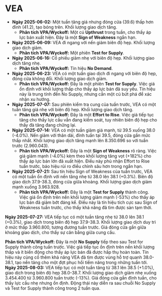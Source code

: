 # VEA

- **Ngày 2025-06-02:** Một tuần tăng giá nhưng đóng cửa (39.6) thấp hơn đỉnh (41.2), tạo bóng trên. Khối lượng giao dịch tăng.
    - **Phân tích VPA/Wyckoff:** Một cú **Upthrust** trong tuần, cho thấy áp lực bán xuất hiện. Đây là một **Sign of Weakness** ngắn hạn.
- **Ngày 2025-06-09:** VEA đi ngang với nến giảm biên độ hẹp. Khối lượng giao dịch giảm.
    - **Phân tích VPA/Wyckoff:** Một phiên **Test for Supply**.
- **Ngày 2025-06-16:** Cổ phiếu giảm nhẹ với biên độ hẹp. Khối lượng giao dịch tăng nhẹ.
    - **Phân tích VPA/Wyckoff:** Tín hiệu **No Demand**.
- **Ngày 2025-06-23:** VEA có một tuần giao dịch đi ngang với biên độ hẹp, đóng cửa không đổi. Khối lượng giao dịch giảm.
    - **Phân tích VPA/Wyckoff:** Đây là một phiên **Test for Supply**. Việc giá ổn định với khối lượng thấp cho thấy áp lực bán đã suy yếu. Tín hiệu này là trung tính đến No Supply, nhưng cần một cú bứt phá để xác nhận xu hướng.
- **Ngày 2025-07-07:** Sau phiên kiểm tra cung của tuần trước, VEA có một tuần tăng giá nhẹ với biên độ hẹp. Khối lượng giao dịch tăng.
    - **Phân tích VPA/Wyckoff:** Đây là một **Effort to Rise**. Việc giá tiếp tục tăng cho thấy lực cầu vẫn đang kiểm soát, tuy nhiên biên độ hẹp cho thấy đà tăng đang chững lại.
- **Ngày 2025-07-14:** VEA có một tuần giảm giá mạnh, từ 39.5 xuống 38.0 (-4.0%). Nến giảm với thân dài, đỉnh tuần tại 39.5, đóng cửa gần mức thấp nhất. Khối lượng giao dịch tăng mạnh lên 8.350.696 so với tuần trước (2.960.043).
    - **Phân tích VPA/Wyckoff:** Đây là một **Sign of Weakness** rõ ràng. Việc giá giảm mạnh (-4.0%) kèm theo khối lượng tăng vọt (+182%) cho thấy áp lực bán lớn đã xuất hiện. Điều này phủ nhận Effort to Rise tuần trước, báo hiệu rủi ro điều chỉnh sâu hơn trong ngắn hạn.
- **Ngày 2025-07-21:** Sau tín hiệu Sign of Weakness của tuần trước, VEA có một tuần ổn định với nến tăng nhẹ từ 38.0 lên 38.1 (+0.3%). Biên độ giao dịch 37.9-38.3, đóng cửa giữa khoảng. Khối lượng giao dịch giảm mạnh xuống 3.963.928.
    - **Phân tích VPA/Wyckoff:** Đây là một **Test for Supply** thành công. Việc giá ổn định trên nền khối lượng giảm mạnh (-53%) cho thấy áp lực bán đã giảm bớt đáng kể. Điều này là tín hiệu tích cực sau Sign of Weakness tuần trước, cho thấy khả năng đã tìm được sàn tạm thời.


**Ngày 2025-07-27:** VEA tiếp tục có một tuần tăng nhẹ từ 38.0 lên 38.1 (+0.3%), giao dịch trong biên độ hẹp 37.9-38.3. Khối lượng giao dịch duy trì ở mức thấp 3.960.800, tương đương tuần trước. Giá đóng cửa gần giữa khoảng giao dịch, cho thấy sự cân bằng giữa cung cầu.

**Phân tích VPA/Wyckoff:** Đây là một **No Supply** tiếp theo sau Test for Supply thành công tuần trước. Việc giá tiếp tục ổn định trên nền khối lượng thấp và ít biến động cho thấy áp lực bán đã được hấp thụ hoàn toàn. Tín hiệu này củng cố thêm khả năng VEA đã tìm được vùng hỗ trợ quanh 38.0-38.1, tạo nền tảng cho một đợt phục hồi tiềm năng trong những tuần tới.
**Ngày 2025-08-03:** VEA tiếp tục có một tuần tăng từ 38.1 lên 38.5 (+1.0%), giao dịch trong biên độ hẹp 38.0-38.7. Khối lượng giao dịch giảm nhẹ xuống 3.454.400 từ 3.960.800 tuần trước (-13%). Giá đóng cửa gần đỉnh tuần, cho thấy lực cầu nhẹ nhưng ổn định. Động thái này diễn ra sau chuỗi No Supply và Test for Supply thành công trong 2 tuần qua.

